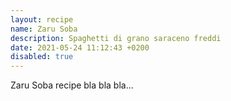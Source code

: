 ```yaml
---
layout: recipe
name: Zaru Soba
description: Spaghetti di grano saraceno freddi
date: 2021-05-24 11:12:43 +0200
disabled: true
---
```


Zaru Soba recipe bla bla bla...
